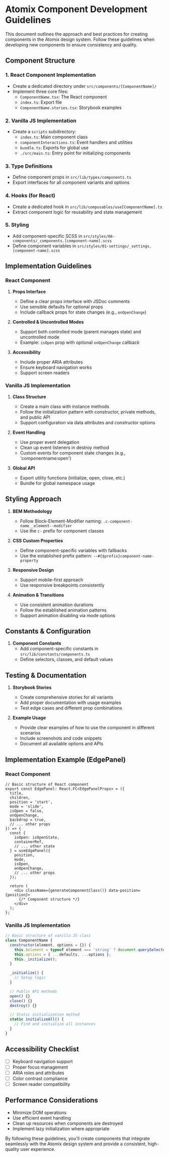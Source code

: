 # Atomix Component Development Guidelines

This document outlines the approach and best practices for creating components in the Atomix design system. Follow these guidelines when developing new components to ensure consistency and quality.

## Component Structure

### 1. React Component Implementation

- Create a dedicated directory under `src/components/[ComponentName]/`
- Implement three core files:
  - `ComponentName.tsx`: The React component
  - `index.ts`: Export file
  - `ComponentName.stories.tsx`: Storybook examples

### 2. Vanilla JS Implementation

- Create a `scripts` subdirectory:
  - `index.ts`: Main component class
  - `componentInteractions.ts`: Event handlers and utilities
  - `bundle.ts`: Exports for global use
  - `./src/main.ts`: Entry point for initializing components

### 3. Type Definitions

- Define component props in `src/lib/types/components.ts`
- Export interfaces for all component variants and options

### 4. Hooks (for React)

- Create a dedicated hook in `src/lib/composables/use[ComponentName].ts`
- Extract component logic for reusability and state management

### 5. Styling

- Add component-specific SCSS in `src/styles/06-components/_components.[component-name].scss`
- Define component variables in `src/styles/01-settings/_settings.[component-name].scss`

## Implementation Guidelines

### React Component

1. **Props Interface**
   - Define a clear props interface with JSDoc comments
   - Use sensible defaults for optional props
   - Include callback props for state changes (e.g., `onOpenChange`)

2. **Controlled & Uncontrolled Modes**
   - Support both controlled mode (parent manages state) and uncontrolled mode
   - Example: `isOpen` prop with optional `onOpenChange` callback

3. **Accessibility**
   - Include proper ARIA attributes
   - Ensure keyboard navigation works
   - Support screen readers

### Vanilla JS Implementation

1. **Class Structure**
   - Create a main class with instance methods
   - Follow the initialization pattern with constructor, private methods, and public API
   - Support configuration via data attributes and constructor options

2. **Event Handling**
   - Use proper event delegation
   - Clean up event listeners in destroy method
   - Custom events for component state changes (e.g., 'componentname:open')

3. **Global API**
   - Export utility functions (initialize, open, close, etc.)
   - Bundle for global namespace usage

## Styling Approach

1. **BEM Methodology**
   - Follow Block-Element-Modifier naming: `.c-component-name__element--modifier`
   - Use the `c-` prefix for component classes

2. **CSS Custom Properties**
   - Define component-specific variables with fallbacks
   - Use the established prefix pattern: `--#{$prefix}component-name-property`

3. **Responsive Design**
   - Support mobile-first approach
   - Use responsive breakpoints consistently

4. **Animation & Transitions**
   - Use consistent animation durations
   - Follow the established animation patterns
   - Support animation disabling via mode options

## Constants & Configuration

1. **Component Constants**
   - Add component-specific constants in `src/lib/constants/components.ts`
   - Define selectors, classes, and default values

## Testing & Documentation

1. **Storybook Stories**
   - Create comprehensive stories for all variants
   - Add proper documentation with usage examples
   - Test edge cases and different prop combinations

2. **Example Usage**
   - Provide clear examples of how to use the component in different scenarios
   - Include screenshots and code snippets
   - Document all available options and APIs

## Implementation Example (EdgePanel)

### React Component

```tsx
// Basic structure of React component
export const EdgePanel: React.FC<EdgePanelProps> = ({
  title,
  children,
  position = 'start',
  mode = 'slide',
  isOpen = false,
  onOpenChange,
  backdrop = true,
  // ... other props
}) => {
  const {
    isOpen: isOpenState,
    containerRef,
    // ... other state
  } = useEdgePanel({
    position,
    mode,
    isOpen,
    onOpenChange,
    // ... other props
  });

  return (
    <div className={generateComponentClass()} data-position={position}>
      {/* Component structure */}
    </div>
  );
};
```

### Vanilla JS Implementation

```js
// Basic structure of vanilla JS class
class ComponentName {
  constructor(element, options = {}) {
    this.$element = typeof element === 'string' ? document.querySelector(element) : element;
    this.options = { ...defaults, ...options };
    this._initialize();
  }

  _initialize() {
    // Setup logic
  }

  // Public API methods
  open() {}
  close() {}
  destroy() {}

  // Static initialization method
  static initializeAll() {
    // Find and initialize all instances
  }
}
```

## Accessibility Checklist

- [ ] Keyboard navigation support
- [ ] Proper focus management
- [ ] ARIA roles and attributes
- [ ] Color contrast compliance
- [ ] Screen reader compatibility

## Performance Considerations

- Minimize DOM operations
- Use efficient event handling
- Clean up resources when components are destroyed
- Implement lazy initialization where appropriate

By following these guidelines, you'll create components that integrate seamlessly with the Atomix design system and provide a consistent, high-quality user experience. 